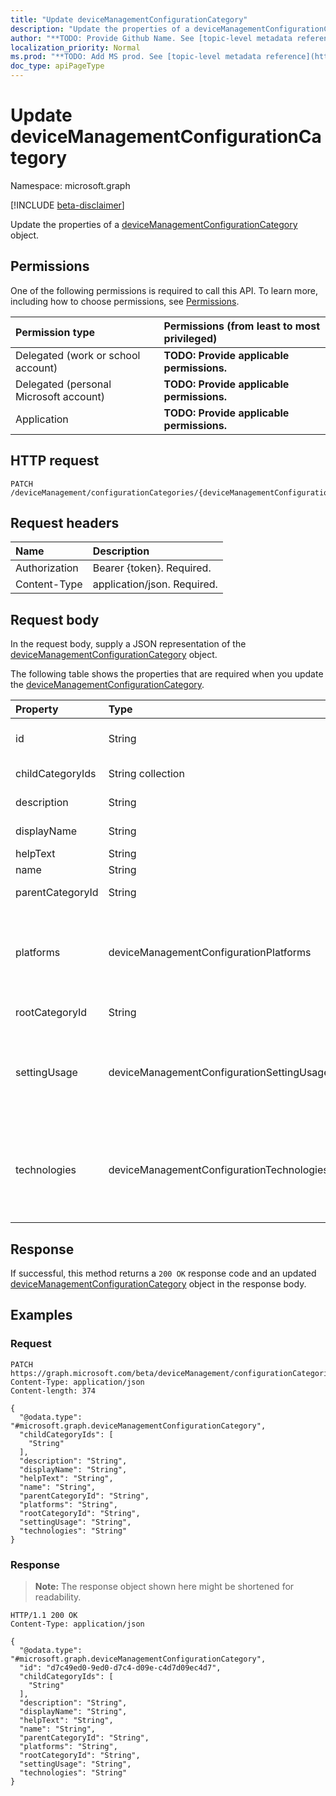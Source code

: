 ```yaml
---
title: "Update deviceManagementConfigurationCategory"
description: "Update the properties of a deviceManagementConfigurationCategory object."
author: "**TODO: Provide Github Name. See [topic-level metadata reference](https://msgo.azurewebsites.net/add/document/guidelines/metadata.html#topic-level-metadata)**"
localization_priority: Normal
ms.prod: "**TODO: Add MS prod. See [topic-level metadata reference](https://msgo.azurewebsites.net/add/document/guidelines/metadata.html#topic-level-metadata)**"
doc_type: apiPageType
---
```


# Update deviceManagementConfigurationCategory
Namespace: microsoft.graph

[!INCLUDE [beta-disclaimer](../../includes/beta-disclaimer.md)]

Update the properties of a [deviceManagementConfigurationCategory](../resources/devicemanagementconfigurationcategory.md) object.

## Permissions
One of the following permissions is required to call this API. To learn more, including how to choose permissions, see [Permissions](/graph/permissions-reference).

|Permission type|Permissions (from least to most privileged)|
|:---|:---|
|Delegated (work or school account)|**TODO: Provide applicable permissions.**|
|Delegated (personal Microsoft account)|**TODO: Provide applicable permissions.**|
|Application|**TODO: Provide applicable permissions.**|

## HTTP request

<!-- {
  "blockType": "ignored"
}
-->
``` http
PATCH /deviceManagement/configurationCategories/{deviceManagementConfigurationCategoryId}
```

## Request headers
|Name|Description|
|:---|:---|
|Authorization|Bearer {token}. Required.|
|Content-Type|application/json. Required.|

## Request body
In the request body, supply a JSON representation of the [deviceManagementConfigurationCategory](../resources/devicemanagementconfigurationcategory.md) object.

The following table shows the properties that are required when you update the [deviceManagementConfigurationCategory](../resources/devicemanagementconfigurationcategory.md).

|Property|Type|Description|
|:---|:---|:---|
|id|String|**TODO: Add Description** Inherited from [entity](../resources/entity.md)|
|childCategoryIds|String collection|List of child ids of the category.|
|description|String|Description of the item|
|displayName|String|Display name of the item|
|helpText|String|Help text of the item|
|name|String|Name of the item|
|parentCategoryId|String|Parent id of the category.|
|platforms|deviceManagementConfigurationPlatforms|Platforms types, which settings in the category have. Possible values are: `none`, `macOS`, `windows10X`, `windows10`.|
|rootCategoryId|String|Root id of the category.|
|settingUsage|deviceManagementConfigurationSettingUsage|Indicates that the category contains settings that are used for Compliance or Configuration. Possible values are: `none`, `configuration`.|
|technologies|deviceManagementConfigurationTechnologies|Technologies types, which settings in the category have. Possible values are: `none`, `mdm`, `windows10XManagement`, `configManager`, `microsoftSense`.|



## Response

If successful, this method returns a `200 OK` response code and an updated [deviceManagementConfigurationCategory](../resources/devicemanagementconfigurationcategory.md) object in the response body.

## Examples

### Request
<!-- {
  "blockType": "request",
  "name": "update_devicemanagementconfigurationcategory"
}
-->
``` http
PATCH https://graph.microsoft.com/beta/deviceManagement/configurationCategories/{deviceManagementConfigurationCategoryId}
Content-Type: application/json
Content-length: 374

{
  "@odata.type": "#microsoft.graph.deviceManagementConfigurationCategory",
  "childCategoryIds": [
    "String"
  ],
  "description": "String",
  "displayName": "String",
  "helpText": "String",
  "name": "String",
  "parentCategoryId": "String",
  "platforms": "String",
  "rootCategoryId": "String",
  "settingUsage": "String",
  "technologies": "String"
}
```


### Response
>**Note:** The response object shown here might be shortened for readability.
<!-- {
  "blockType": "response",
  "truncated": true
}
-->
``` http
HTTP/1.1 200 OK
Content-Type: application/json

{
  "@odata.type": "#microsoft.graph.deviceManagementConfigurationCategory",
  "id": "d7c49ed0-9ed0-d7c4-d09e-c4d7d09ec4d7",
  "childCategoryIds": [
    "String"
  ],
  "description": "String",
  "displayName": "String",
  "helpText": "String",
  "name": "String",
  "parentCategoryId": "String",
  "platforms": "String",
  "rootCategoryId": "String",
  "settingUsage": "String",
  "technologies": "String"
}
```

